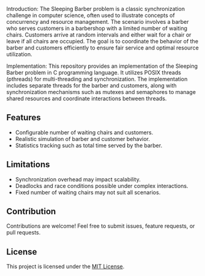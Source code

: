 Introduction:
The Sleeping Barber problem is a classic synchronization challenge in computer science, often used to illustrate concepts of concurrency and resource management. The scenario involves a barber who serves customers in a barbershop with a limited number of waiting chairs. Customers arrive at random intervals and either wait for a chair or leave if all chairs are occupied. The goal is to coordinate the behavior of the barber and customers efficiently to ensure fair service and optimal resource utilization.

Implementation:
This repository provides an implementation of the Sleeping Barber problem in C programming language. It utilizes POSIX threads (pthreads) for multi-threading and synchronization. The implementation includes separate threads for the barber and customers, along with synchronization mechanisms such as mutexes and semaphores to manage shared resources and coordinate interactions between threads.

## Features
- Configurable number of waiting chairs and customers.
- Realistic simulation of barber and customer behavior.
- Statistics tracking such as total time served by the barber.

## Limitations
- Synchronization overhead may impact scalability.
- Deadlocks and race conditions possible under complex interactions.
- Fixed number of waiting chairs may not suit all scenarios.

## Contribution
Contributions are welcome! Feel free to submit issues, feature requests, or pull requests.

## License
This project is licensed under the [MIT License](LICENSE).



